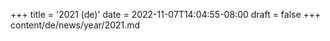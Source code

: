 +++
title = '2021 (de)'
date = 2022-11-07T14:04:55-08:00
draft = false
+++
content/de/news/year/2021.md
